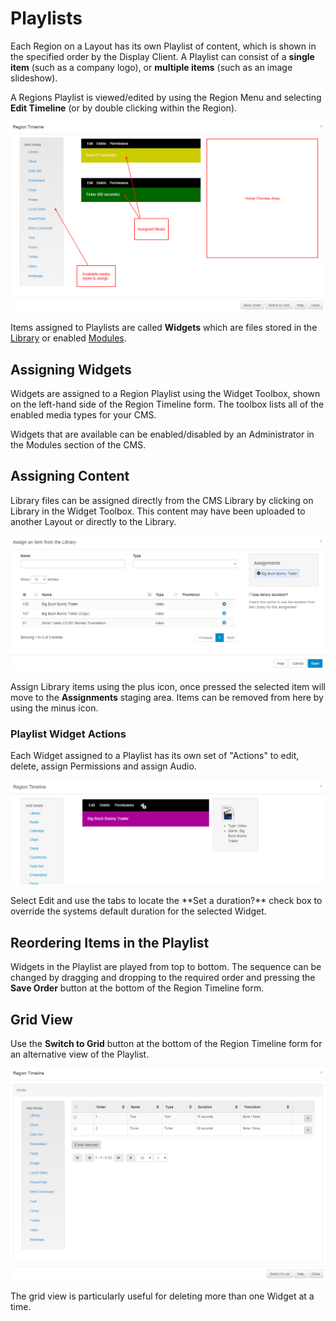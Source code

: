 <!--toc=layouts-->

# Playlists

Each Region on a Layout has its own Playlist of content, which is shown in the specified order by the Display Client. A Playlist can consist of a **single item** (such as a company logo), or **multiple items** (such as an image slideshow).

A Regions Playlist is viewed/edited by using the Region Menu and selecting **Edit Timeline** (or by double clicking within the Region).

![Region Playlist](img/layouts_region_playlist.png)



Items assigned to Playlists are called **Widgets** which are files stored in the [Library](media_library.html) or enabled [Modules](media_modules.html).

## Assigning Widgets 

Widgets are assigned to a Region Playlist using the Widget Toolbox, shown on the left-hand side of the Region Timeline form. The toolbox lists all of the enabled media types for your CMS.

<tip>
Widgets that are available can be enabled/disabled by an Administrator in the Modules section of the CMS.
</tip>

## Assigning Content

Library files can be assigned directly from the CMS Library by clicking on Library in the Widget Toolbox. This content may have been uploaded to another Layout or directly to the Library.

![Library Files](img/layouts_widgets_library.png)

Assign Library items using the plus icon, once pressed the selected item will move to the **Assignments** staging area. Items can be removed from here by using the minus icon.

### Playlist Widget Actions

Each Widget assigned to a Playlist has its own set of "Actions" to edit, delete, assign Permissions and assign Audio.

![Layout Playlist](img/layouts_widgets_playlist.png)

<tip>
Select Edit and use the tabs to locate the **Set a duration?** check box to override the systems default duration for the selected Widget.
</tip>

## Reordering Items in the Playlist

Widgets in the Playlist are played from top to bottom. The sequence can be changed by dragging and dropping to the required order and pressing the **Save Order** button at the bottom of the Region Timeline form.



## Grid View

Use the **Switch to Grid** button at the bottom of the Region Timeline form for an alternative view of the Playlist.

![Region Playlist](img/layouts_region_playlist_grid.png)

<tip>
The grid view is particularly useful for deleting more than one Widget at a time.
</tip>